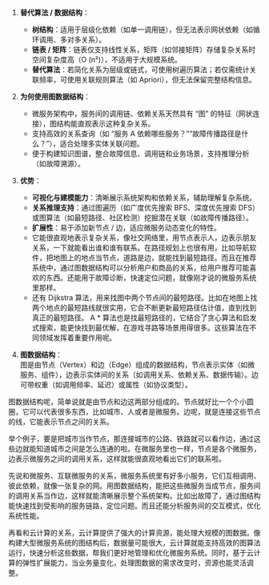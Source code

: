 1.  **替代算法 / 数据结构**：
    
    -   **树结构**：适用于层级化依赖（如单一调用链），但无法表示网状依赖（如循环调用、多对多关系）。
    -   **链表 / 矩阵**：链表仅支持线性关系，矩阵（如邻接矩阵）存储复杂关系时空间复杂度高（O (n²)），不适用于大规模系统。
    -   **替代算法**：若简化关系为层级或链式，可使用树遍历算法；若仅需统计关联频率，可使用关联规则算法（如 Apriori），但无法保留完整结构信息。

1.  **为何使用图数据结构**：
    
    -   微服务架构中，服务间的调用链、依赖关系天然具有 “图” 的特征（网状连接），图结构能直观表示这种复杂关系。
    -   支持高效的关系查询（如 “服务 A 依赖哪些服务？”“故障传播路径是什么？”），适合处理多实体关联问题。
    -   便于构建知识图谱，整合故障信息、调用链和业务场景，支持推理分析（如故障溯源）。

1.  **优势**：
    
    -   **可视化与建模能力**：清晰展示系统架构和依赖关系，辅助理解复杂系统。
    -   **关系推理支持**：通过图遍历（如广度优先搜索 BFS、深度优先搜索 DFS）或图算法（如最短路径、社区检测）挖掘潜在关联（如故障传播路径）。
    -   **扩展性**：易于添加新节点 / 边，适应微服务动态变化的特性。
    - 它能很直观地表示复杂关系，像社交网络里，用节点表示人，边表示朋友关系，一下就能看出谁和谁有联系。在路径规划上也很有用，比如导航软件，把地图上的地点当节点，道路是边，就能找到最短路径。而且在推荐系统中，通过图数据结构可以分析用户和商品的关系，给用户推荐可能喜欢的东西。还能用于故障诊断，快速定位问题，就像刚才说的微服务系统里那样。
    - 还有 Dijkstra 算法，用来找图中两个节点间的最短路径。比如在地图上找两个地点的最短路线就很实用，它会不断更新最短路径估计值，直到找到真正的最短路径。
A * 算法也是找最短路径的，它结合了贪心算法和启发式搜索，能更快找到最优解，在游戏寻路等场景用得很多。这些算法在不同领域发挥着重要作用呢。

1.  **图数据结构**：  
    图是由节点（Vertex）和边（Edge）组成的数据结构，节点表示实体（如微服务、组件），边表示实体间的关系（如调用关系、依赖关系、数据传输）。边可带权重（如调用频率、延迟）或属性（如协议类型）。

图数据结构呢，简单说就是由节点和边这两部分组成的。节点就好比一个个小圆圈，它可以代表很多东西，比如城市、人或者是微服务。边呢，就是连接这些节点的线，它能表示节点之间的关系。

举个例子，要是把城市当作节点，那连接城市的公路、铁路就可以看作边，通过这些边就能知道城市之间是怎么连通的啦。在微服务里也一样，节点是各个微服务，边表示微服务之间的调用关系，这样就能很直观地看出它们的联系啦。

先说和微服务、互联微服务的关系，微服务系统里有好多小服务，它们互相调用、彼此依赖，就像一张复杂的网。用图数据结构，能把这些微服务当成节点，服务间的调用关系当作边，这样就能清晰展示整个系统架构。比如出故障了，通过图结构能快速找到受影响的服务链路，定位问题。而且还能分析服务间的交互模式，优化系统性能。

再看和云计算的关系，云计算提供了强大的计算资源，能处理大规模的图数据。像构建大型微服务系统的图结构后，数据量可能很大，云计算就能支持高效的图算法运行，快速分析这些数据，帮我们更好地管理和优化微服务系统。同时，基于云计算的弹性扩展能力，当业务量变化，处理图数据的需求改变时，资源也能灵活调整。
<!--stackedit_data:
eyJoaXN0b3J5IjpbLTQxMzk2MTA2NV19
-->